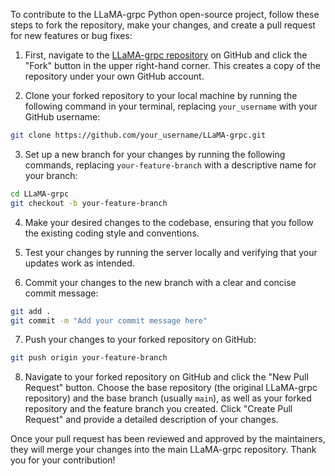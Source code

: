 To contribute to the LLaMA-grpc Python open-source project, follow these steps to fork the repository, make your changes, and create a pull request for new features or bug fixes:

1.  First, navigate to the [LLaMA-grpc repository](https://github.com/user/LLaMA-grpc) on GitHub and click the "Fork" button in the upper right-hand corner. This creates a copy of the repository under your own GitHub account.
    
2.  Clone your forked repository to your local machine by running the following command in your terminal, replacing `your_username` with your GitHub username:

```bash
git clone https://github.com/your_username/LLaMA-grpc.git
``` 

3.  Set up a new branch for your changes by running the following commands, replacing `your-feature-branch` with a descriptive name for your branch:

```bash
cd LLaMA-grpc
git checkout -b your-feature-branch
``` 

4.  Make your desired changes to the codebase, ensuring that you follow the existing coding style and conventions.
    
5.  Test your changes by running the server locally and verifying that your updates work as intended.
    
6.  Commit your changes to the new branch with a clear and concise commit message:

```bash
git add .
git commit -m "Add your commit message here"
``` 

7.  Push your changes to your forked repository on GitHub:

```bash
git push origin your-feature-branch
``` 

8.  Navigate to your forked repository on GitHub and click the "New Pull Request" button. Choose the base repository (the original LLaMA-grpc repository) and the base branch (usually `main`), as well as your forked repository and the feature branch you created. Click "Create Pull Request" and provide a detailed description of your changes.

Once your pull request has been reviewed and approved by the maintainers, they will merge your changes into the main LLaMA-grpc repository. Thank you for your contribution!